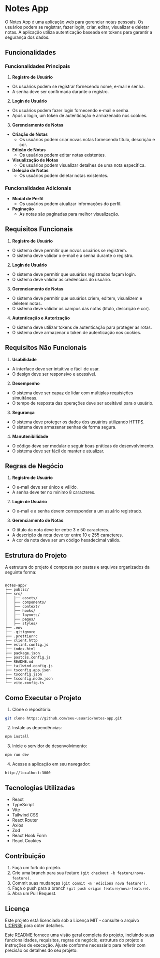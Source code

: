 # Notes App

O Notes App é uma aplicação web para gerenciar notas pessoais. Os usuários podem se registrar, fazer login, criar, editar, visualizar e deletar notas. A aplicação utiliza autenticação baseada em tokens para garantir a segurança dos dados.

## Funcionalidades

### Funcionalidades Principais

1. **Registro de Usuário**

- Os usuários podem se registrar fornecendo nome, e-mail e senha.
- A senha deve ser confirmada durante o registro.

2. **Login de Usuário**

- Os usuários podem fazer login fornecendo e-mail e senha.
- Após o login, um token de autenticação é armazenado nos cookies.

3. **Gerenciamento de Notas**

- **Criação de Notas**
  - Os usuários podem criar novas notas fornecendo título, descrição e cor.
- **Edição de Notas**
  - Os usuários podem editar notas existentes.
- **Visualização de Notas**
  - Os usuários podem visualizar detalhes de uma nota específica.
- **Deleção de Notas**
  - Os usuários podem deletar notas existentes.

### Funcionalidades Adicionais

- **Modal de Perfil**
  - Os usuários podem atualizar informações do perfil.
- **Paginação**
  - As notas são paginadas para melhor visualização.

## Requisitos Funcionais

1. **Registro de Usuário**

- O sistema deve permitir que novos usuários se registrem.
- O sistema deve validar o e-mail e a senha durante o registro.

2. **Login de Usuário**

- O sistema deve permitir que usuários registrados façam login.
- O sistema deve validar as credenciais do usuário.

3. **Gerenciamento de Notas**

- O sistema deve permitir que usuários criem, editem, visualizem e deletem notas.
- O sistema deve validar os campos das notas (título, descrição e cor).

4. **Autenticação e Autorização**

- O sistema deve utilizar tokens de autenticação para proteger as rotas.
- O sistema deve armazenar o token de autenticação nos cookies.

## Requisitos Não Funcionais

1. **Usabilidade**

- A interface deve ser intuitiva e fácil de usar.
- O design deve ser responsivo e acessível.

2. **Desempenho**

- O sistema deve ser capaz de lidar com múltiplas requisições simultâneas.
- O tempo de resposta das operações deve ser aceitável para o usuário.

3. **Segurança**

- O sistema deve proteger os dados dos usuários utilizando HTTPS.
- O sistema deve armazenar senhas de forma segura.

4. **Manutenibilidade**

- O código deve ser modular e seguir boas práticas de desenvolvimento.
- O sistema deve ser fácil de manter e atualizar.

## Regras de Negócio

1. **Registro de Usuário**

- O e-mail deve ser único e válido.
- A senha deve ter no mínimo 8 caracteres.

2. **Login de Usuário**

- O e-mail e a senha devem corresponder a um usuário registrado.

3. **Gerenciamento de Notas**

- O título da nota deve ter entre 3 e 50 caracteres.
- A descrição da nota deve ter entre 10 e 255 caracteres.
- A cor da nota deve ser um código hexadecimal válido.

## Estrutura do Projeto

A estrutura do projeto é composta por pastas e arquivos organizados da seguinte forma:

```

notes-app/
├── public/
├── src/
│   ├── assets/
│   ├── components/
│   ├── context/
│   ├── hooks/
│   ├── layouts/
│   ├── pages/
│   ├── styles/
├── .env
├── .gitignore
├── .prettierrc
├── client.http
├── eslint.config.js
├── index.html
├── package.json
├── postcss.config.js
├── README.md
├── tailwind.config.js
├── tsconfig.app.json
├── tsconfig.json
├── tsconfig.node.json
└── vite.config.ts

```

## Como Executar o Projeto

1. Clone o repositório:

```sh
git clone https://github.com/seu-usuario/notes-app.git
```

2. Instale as dependências:

```sh
npm install
```

3. Inicie o servidor de desenvolvimento:

```sh
npm run dev
```

4. Acesse a aplicação em seu navegador:

```sh
http://localhost:3000
```

## Tecnologias Utilizadas

- React
- TypeScript
- Vite
- Tailwind CSS
- React Router
- Axios
- Zod
- React Hook Form
- React Cookies

## Contribuição

1. Faça um fork do projeto.
2. Crie uma branch para sua feature `(git checkout -b feature/nova-feature)`.
3. Commit suas mudanças `(git commit -m 'Adiciona nova feature')`.
4. Faça o push para a branch `(git push origin feature/nova-feature)`.
5. Abra um Pull Request.

## Licença

Este projeto está licenciado sob a Licença MIT - consulte o arquivo [LICENSE](LICENSE) para obter detalhes.

Este README fornece uma visão geral completa do projeto, incluindo suas funcionalidades, requisitos, regras de negócio, estrutura do projeto e instruções de execução. Ajuste conforme necessário para refletir com precisão os detalhes do seu projeto.

